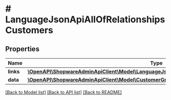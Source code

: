 # # LanguageJsonApiAllOfRelationshipsCustomers

## Properties

Name | Type | Description | Notes
------------ | ------------- | ------------- | -------------
**links** | [**\OpenAPI\ShopwareAdminApiClient\Model\LanguageJsonApiAllOfRelationshipsCustomersLinks**](LanguageJsonApiAllOfRelationshipsCustomersLinks.md) |  | [optional]
**data** | [**\OpenAPI\ShopwareAdminApiClient\Model\CustomerGroupJsonApiAllOfRelationshipsCustomersData[]**](CustomerGroupJsonApiAllOfRelationshipsCustomersData.md) |  | [optional]

[[Back to Model list]](../../README.md#models) [[Back to API list]](../../README.md#endpoints) [[Back to README]](../../README.md)
